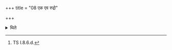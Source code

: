 +++
title = "08 एक एव रुद्रो"

+++

<details><summary>थिते</summary>

8. (The Adhvaryu) carries a single souldering fire brand from the Dakṣiṇa-fire with eka eva rudraḥ...[^1]  


[^1]: TS I.8.6.d.
</details>
